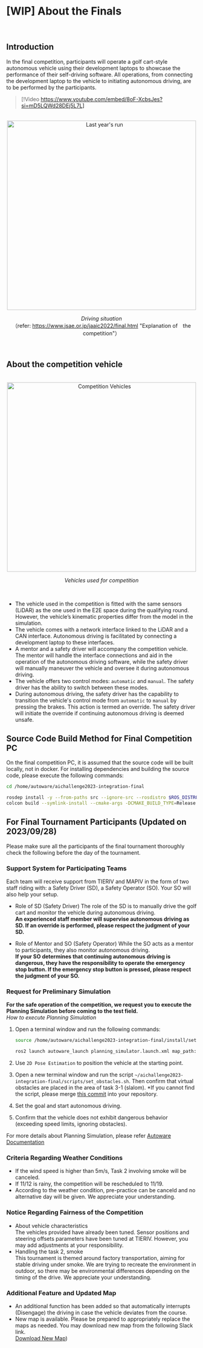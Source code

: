 # [WIP] About the Finals

<br>

## Introduction
In the final competition, participants will operate a golf cart-style autonomous vehicle using their development laptops to showcase the performance of their self-driving software. All operations, from connecting the development laptop to the vehicle to initiating autonomous driving, are to be performed by the participants.
<br>

> [!Video https://www.youtube.com/embed/8oF-XcbsJes?si=mD5LQWd28DEj5L7L]

<br>

<div align="center">
  <img src="../../images/operation/aichal-2022-expl.png" alt="Last year's run" width="500">

  _Driving situation_<br>
  （refer: https://www.jsae.or.jp/jaaic2022/final.html "Explanation of　the competition"）
</div>

<br>

## About the competition vehicle

<br>

<div align="center">
  <img src="../../images/operation/aichal-vehicle.png" alt="Competition Vehicles" width="500">

  _Vehicles used for competition_
</div>

<br>

- The vehicle used in the competition is fitted with the same sensors (LiDAR) as the one used in the E2E space during the qualifying round. However, the vehicle’s kinematic properties differ from the model in the simulation.
- The vehicle comes with a network interface linked to the LiDAR and a CAN interface. Autonomous driving is facilitated by connecting a development laptop to these interfaces.
- A mentor and a safety driver will accompany the competition vehicle. The mentor will handle the interface connections and aid in the operation of the autonomous driving software, while the safety driver will manually maneuver the vehicle and oversee it during autonomous driving.
- The vehicle offers two control modes: `automatic` and `manual`. The safety driver has the ability to switch between these modes.
- During autonomous driving, the safety driver has the capability to transition the vehicle's control mode from `automatic` to `manual` by pressing the brakes. This action is termed an override. The safety driver will initiate the override if continuing autonomous driving is deemed unsafe.

## Source Code Build Method for Final Competition PC

On the final competition PC, it is assumed that the source code will be built locally, not in docker. For installing dependencies and building the source code, please execute the following commands:

```bash
cd /home/autoware/aichallenge2023-integration-final

rosdep install -y --from-paths src --ignore-src --rosdistro $ROS_DISTRO
colcon build --symlink-install --cmake-args -DCMAKE_BUILD_TYPE=Release
```

## For Final Tournament Participants (Updated on 2023/09/28)

Please make sure all the participants of the final tournament thoroughly check the following before the day of the tournament.

### Support System for Participating Teams

Each team will receive support from TIERIV and MAPIV in the form of two staff riding with: a Safety Driver (SD), a Safety Operator (SO). Your SO will also help your setup.

- Role of SD (Safety Driver)
The role of the SD is to manually drive the golf cart and monitor the vehicle during autonomous driving.  
**An experienced staff member will supervise autonomous driving as SD. If an override is performed, please respect the judgment of your SD.**

- Role of Mentor and SO (Safety Operator)
While the SO acts as a mentor to participants, they also monitor autonomous driving.  
**If your SO determines that continuing autonomous driving is dangerous, they have the responsibility to operate the emergency stop button. If the emergency stop button is pressed, please respect the judgment of your SO.**

### Request for Preliminary Simulation

**For the safe operation of the competition, we request you to execute the Planning Simulation before coming to the test field.**  
*How to execute Planning Simulation*  

1. Open a terminal window and run the following commands:

    ```bash
    source /home/autoware/aichallenge2023-integration-final/install/setup.bash

    ros2 launch autoware_launch planning_simulator.launch.xml map_path:=<path of the map used for competition> vehicle_model:=golfcart sensor_model:=golfcart
    ```

2. Use `2D Pose Estimation` to position the vehicle at the starting point.
3. Open a new terminal window and run the script `~/aichallenge2023-integration-final/scripts/set_obstacles.sh`. Then confirm that virtual obstacles are placed in the area of task 3-1 (slalom). *If you cannot find the script, please merge [this commit](https://github.com/AutomotiveAIChallenge/aichallenge2023-integration-final/commit/49ec129db8f26485fffed7daef85c5da1649998b) into your repository.
4. Set the goal and start autonomous driving.
5. Confirm that the vehicle does not exhibit dangerous behavior (exceeding speed limits, ignoring obstacles).

For more details about Planning Simulation, please refer [Autoware Documentation](https://autowarefoundation.github.io/autoware-documentation/main/tutorials/ad-hoc-simulation/planning-simulation/)

### Criteria Regarding Weather Conditions

- If the wind speed is higher than 5m/s, Task 2 involving smoke will be canceled.
- If 11/12 is rainy, the competition will be rescheduled to 11/19.
- According to the weather condition, pre-practice can be canceld and no alternative day will be given. We appreciate your understanding.

### Notice Regarding Fairness of the Competition

- About vehicle characteristics  
The vehicles provided have already been tuned. Sensor positions and steering offsets parameters have been tuned at TIERIV. However, you may add adjustments at your responsibility.
- Handling the task 2, smoke  
This tournament is themed around factory transportation, aiming for stable driving under smoke. We are trying to recreate the environment in outdoor, so there may be environmental differences depending on the timing of the drive. We appreciate your understanding.

### Additional Feature and Updated Map

- An additional function has been added so that automatically interrupts (Disengage) the driving in case the vehicle deviates from the course.
- New map is available. Please be prepared to appropriately replace the maps as needed. You may download new map from the following Slack link.  
[Download New Map](https://aichallenge2023-integ.slack.com/files/U05CFHNAZ8B/F05U4K4QMBJ/lanelet2_map.osm))
